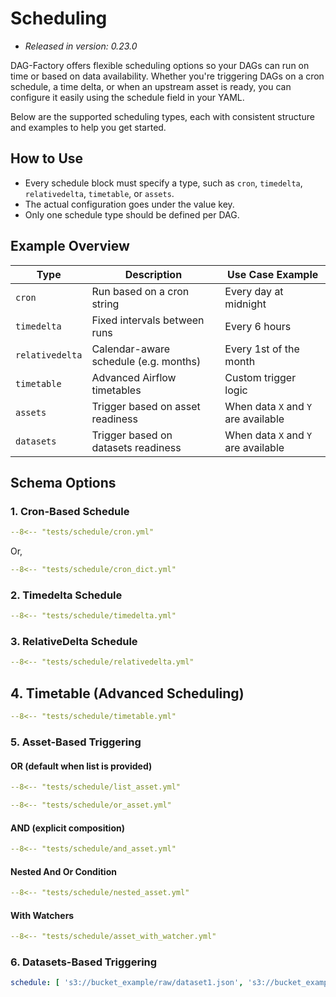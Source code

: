 # Scheduling

- *Released in version: 0.23.0*

DAG-Factory offers flexible scheduling options so your DAGs can run on time or based on data availability. Whether you're triggering DAGs on a cron schedule, a time delta, or when an upstream asset is ready, you can configure it easily using the schedule field in your YAML.

Below are the supported scheduling types, each with consistent structure and examples to help you get started.

## How to Use

- Every schedule block must specify a type, such as `cron`, `timedelta`, `relativedelta`, `timetable`, or `assets`.
- The actual configuration goes under the value key.
- Only one schedule type should be defined per DAG.

## Example Overview

| Type            | Description                           | Use Case Example                    |
|-----------------|---------------------------------------|-------------------------------------|
| `cron`          | Run based on a cron string            | Every day at midnight               |
| `timedelta`     | Fixed intervals between runs          | Every 6 hours                       |
| `relativedelta` | Calendar-aware schedule (e.g. months) | Every 1st of the month              |
| `timetable`     | Advanced Airflow timetables           | Custom trigger logic                |
| `assets`        | Trigger based on asset readiness      | When data `X` and `Y` are available |
| `datasets`      | Trigger based on datasets readiness   | When data `X` and `Y` are available |

## Schema Options

### 1. Cron-Based Schedule

```yaml title="Corn Schedule"
--8<-- "tests/schedule/cron.yml"
```

Or,

```yaml title="Corn Schedule"
--8<-- "tests/schedule/cron_dict.yml"
```

### 2. Timedelta Schedule

```yaml title="Timedelta Schedule"
--8<-- "tests/schedule/timedelta.yml"
```

### 3. RelativeDelta Schedule

```yaml title="Relativedelta Schedule"
--8<-- "tests/schedule/relativedelta.yml"
```

## 4. Timetable (Advanced Scheduling)

```yaml title="Timetable Schedule"
--8<-- "tests/schedule/timetable.yml"
```

### 5. Asset-Based Triggering

#### OR (default when list is provided)

```yaml title="OR Condition"
--8<-- "tests/schedule/list_asset.yml"
```

```yaml title="OR Condition"
--8<-- "tests/schedule/or_asset.yml"
```

#### AND (explicit composition)

```yaml title="AND Condition"
--8<-- "tests/schedule/and_asset.yml"
```

#### Nested And Or Condition

```yaml title="Nested AND OR Condition"
--8<-- "tests/schedule/nested_asset.yml"
```

#### With Watchers

```yaml title="Assert with watcher"
--8<-- "tests/schedule/asset_with_watcher.yml"
```

### 6. Datasets-Based Triggering

```yaml
schedule: [ 's3://bucket_example/raw/dataset1.json', 's3://bucket_example/raw/dataset2.json' ]
```
